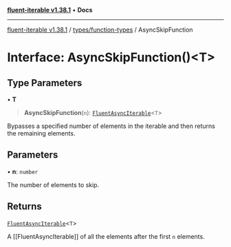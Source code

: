 [**fluent-iterable v1.38.1**](../../../README.md) • **Docs**

***

[fluent-iterable v1.38.1](../../../README.md) / [types/function-types](../README.md) / AsyncSkipFunction

# Interface: AsyncSkipFunction()\<T\>

## Type Parameters

• **T**

> **AsyncSkipFunction**(`n`): [`FluentAsyncIterable`](../../../index/interfaces/FluentAsyncIterable.md)\<`T`\>

Bypasses a specified number of elements in the iterable and then returns the remaining elements.

## Parameters

• **n**: `number`

The number of elements to skip.

## Returns

[`FluentAsyncIterable`](../../../index/interfaces/FluentAsyncIterable.md)\<`T`\>

A [[FluentAsyncIterable]] of all the elements after the first `n` elements.
